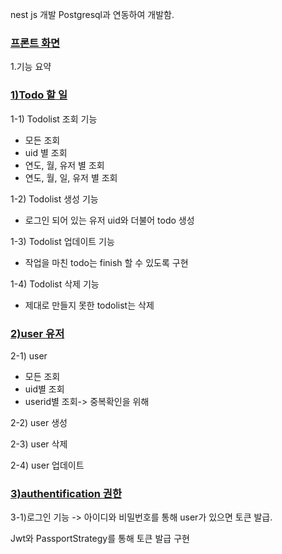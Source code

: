 nest js 개발
Postgresql과 연동하여 개발함.
### [프론트 화면](https://github.com/Jungsooooooo/todolist_front_react_typescript)


1.기능 요약

### [1)Todo 할 일](https://github.com/Jungsooooooo/todolist_back_nest/blob/master/src/todo/todo.controller.ts)

1-1) Todolist 조회 기능

- 모든 조회
- uid 별 조회
- 연도, 월, 유저 별 조회
- 연도, 월, 일, 유저 별 조회

1-2) Todolist 생성 기능
- 로그인 되어 있는 유저 uid와 더불어 todo 생성

1-3) Todolist 업데이트 기능
- 작업을 마친 todo는 finish 할 수 있도록 구현

1-4) Todolist 삭제 기능
- 제대로 만들지 못한 todolist는 삭제

### [2)user 유저](https://github.com/Jungsooooooo/todolist_back_nest/blob/master/src/user/user.controller.ts)

2-1) user
- 모든 조회
- uid별 조회
- userid별 조회-> 중복확인을 위해

2-2) user 생성 

2-3) user 삭제

2-4) user 업데이트

### [3)authentification 권한](https://github.com/Jungsooooooo/todolist_back_nest/blob/master/src/authentification/authentification.controller.ts)

3-1)로그인 기능 -> 아이디와 비밀번호를 통해 user가 있으면 토큰 발급.

Jwt와 PassportStrategy를 통해 토큰 발급 구현
